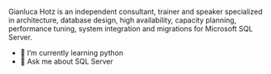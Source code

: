 Gianluca Hotz is an independent consultant, trainer and speaker specialized in architecture, database design, high availability, capacity planning, performance tuning, system integration and migrations for Microsoft SQL Server.

- 🌱 I’m currently learning python
- 💬 Ask me about SQL Server

<!--
**ghotz/ghotz** is a ✨ _special_ ✨ repository because its `README.md` (this file) appears on your GitHub profile.

Here are some ideas to get you started:

- 🔭 I’m currently working on ...
- 🌱 I’m currently learning ...
- 👯 I’m looking to collaborate on ...
- 🤔 I’m looking for help with ...
- 💬 Ask me about ...
- 📫 How to reach me: ...
- 😄 Pronouns: ...
- ⚡ Fun fact: ...
-->
